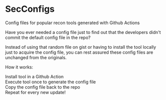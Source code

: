 # SecConfigs
Config files for popular recon tools generated with Github Actions 

Have you ever needed a config file just to find out that the developers didn't commit the default config file in the repo? <br>

Instead of using that random file on gist or having to install the tool locally just to acquire the config file, you can rest assured these config files are unchanged from the originals. <br>

How it works: <br>

Install tool in a Github Action <br>
Execute tool once to generate the config file <br>
Copy the config file back to the repo <br>
Repeat for every new update! <br>
